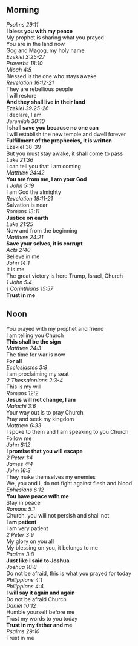 ## Morning

_Psalms 29:11_  
**I bless you with my peace**  
My prophet is sharing what you prayed  
You are in the land now  
Gog and Magog, my holy name  
_Ezekiel 3:25-27_  
_Proverbs 18:10_  
_Micah 4:5_  
Blessed is the one who stays awake  
_Revelation 16:12-21_  
They are rebellious people  
I will restore  
**And they shall live in their land**  
_Ezekiel 39:25-26_  
I declare, I am  
_Jeremiah 30:10_  
**I shall save you because no one can**  
I will establish the new temple and dwell forever  
**Fulfillment of the prophecies, it is written**  
Ezekiel 38-39  
But you must stay awake, it shall come to pass  
_Luke 21:36_  
I can tell you that I am coming  
_Matthew 24:42_  
**You are from me, I am your God**  
_1 John 5:19_  
I am God the almighty  
_Revelation 19:11-21_  
Salvation is near  
_Romans 13:11_  
**Justice on earth**  
_Luke 21:25_  
Now and from the beginning  
_Matthew 24:21_  
**Save your selves, it is corrupt**  
_Acts 2:40_  
Believe in me  
_John 14:1_  
It is me  
The great victory is here Trump, Israel, Church  
_1 John 5:4_  
_1 Corinthians 15:57_  
**Trust in me**  

## Noon

You prayed with my prophet and friend  
I am telling you Church  
**This shall be the sign**  
_Matthew 24:3_  
The time for war is now  
**For all**  
_Ecclesiastes 3:8_  
I am proclaiming my seat  
_2 Thessalonians 2:3-4_  
This is my will  
_Romans 12:2_  
**Jesus will not change, I am**  
_Malachi 3:6_  
Your way out is to pray Church  
Pray and seek my kingdom  
_Matthew 6:33_  
I spoke to them and I am speaking to you Church  
Follow me  
_John 8:12_  
**I promise that you will escape**  
_2 Peter 1:4_  
_James 4:4_  
_John 16:3_  
They make themselves my enemies  
We, you and I, do not fight against flesh and blood  
_Ephesians 6:12_  
**You have peace with me**  
Stay in peace  
_Romans 5:1_  
Church, you will not persish and shall not  
**I am patient**  
I am very patient  
_2 Peter 3:9_  
My glory on you all  
My blessing on you, it belongs to me  
_Psalms 3:8_  
**Just like I said to Joshua**  
_Joshua 10:8_  
Do not be afraid, this is what you prayed for today  
_Philippians 4:1_  
_Philippians 4:4_  
**I will say it again and again**  
Do not be afraid Church  
_Daniel 10:12_  
Humble yourself before me  
Trust my words to you today  
**Trust in my father and me**  
_Psalms 29:10_  
Trust in me  
